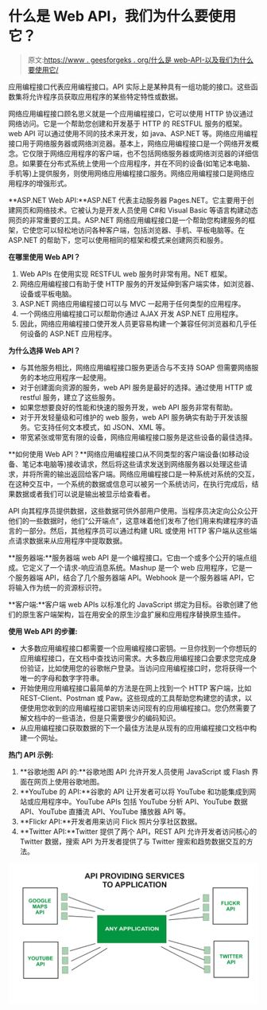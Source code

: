# 什么是 Web API，我们为什么要使用它？

> 原文:[https://www . geesforgeks . org/什么是 web-API-以及我们为什么要使用它/](https://www.geeksforgeeks.org/what-is-web-api-and-why-we-use-it/)

应用编程接口代表应用编程接口。API 实际上是某种具有一组功能的接口。这些函数集将允许程序员获取应用程序的某些特定特性或数据。

网络应用编程接口顾名思义就是一个应用编程接口，它可以使用 HTTP 协议通过网络访问。它是一个帮助您创建和开发基于 HTTP 的 RESTFUL 服务的框架。web API 可以通过使用不同的技术来开发，如 java、ASP.NET 等。网络应用编程接口用于网络服务器或网络浏览器。基本上，网络应用编程接口是一个网络开发概念。它仅限于网络应用程序的客户端，也不包括网络服务器或网络浏览器的详细信息。如果要在分布式系统上使用一个应用程序，并在不同的设备(如笔记本电脑、手机等)上提供服务，则使用网络应用编程接口服务。网络应用编程接口是网络应用程序的增强形式。

**ASP.NET Web API:**ASP.NET 代表主动服务器 Pages.NET。它主要用于创建网页和网络技术。它被认为是开发人员使用 C#和 Visual Basic 等语言构建动态网页的非常重要的工具。ASP.NET 网络应用编程接口是一个帮助您构建服务的框架，它使您可以轻松地访问各种客户端，包括浏览器、手机、平板电脑等。在 ASP.NET 的帮助下，您可以使用相同的框架和模式来创建网页和服务。

**在哪里使用 Web API？**

1.  Web APIs 在使用实现 RESTFUL web 服务时非常有用。NET 框架。
2.  网络应用编程接口有助于使 HTTP 服务的开发延伸到客户端实体，如浏览器、设备或平板电脑。
3.  ASP.NET 网络应用编程接口可以与 MVC 一起用于任何类型的应用程序。
4.  一个网络应用编程接口可以帮助你通过 AJAX 开发 ASP.NET 应用程序。
5.  因此，网络应用编程接口使开发人员更容易构建一个兼容任何浏览器和几乎任何设备的 ASP.NET 应用程序。

**为什么选择 Web API？**

*   与其他服务相比，网络应用编程接口服务更适合与不支持 SOAP 但需要网络服务的本地应用程序一起使用。
*   对于创建面向资源的服务，web API 服务是最好的选择。通过使用 HTTP 或 restful 服务，建立了这些服务。
*   如果您想要良好的性能和快速的服务开发，web API 服务非常有帮助。
*   对于开发轻量级和可维护的 web 服务，web API 服务确实有助于开发该服务。它支持任何文本模式，如 JSON、XML 等。
*   带宽紧张或带宽有限的设备，网络应用编程接口服务是这些设备的最佳选择。

**如何使用 Web API？**网络应用编程接口从不同类型的客户端设备(如移动设备、笔记本电脑等)接收请求，然后将这些请求发送到网络服务器以处理这些请求，并将所需的输出返回给客户端。网络应用编程接口是一种系统对系统的交互，在这种交互中，一个系统的数据或信息可以被另一个系统访问，在执行完成后，结果数据或者我们可以说是输出被显示给查看者。

API 向其程序员提供数据，这些数据可供外部用户使用。当程序员决定向公众公开他们的一些数据时，他们“公开端点”，这意味着他们发布了他们用来构建程序的语言的一部分。然后，其他程序员可以通过构建 URL 或使用 HTTP 客户端从这些端点请求数据来从应用程序中提取数据。

**服务器端:**服务器端 web API 是一个编程接口。它由一个或多个公开的端点组成。它定义了一个请求-响应消息系统。Mashup 是一个 web 应用程序，它是一个服务器端 API，结合了几个服务器端 API。Webhook 是一个服务器端 API，它将输入作为统一的资源标识符。

**客户端:**客户端 web APIs 以标准化的 JavaScript 绑定为目标。谷歌创建了他们的原生客户端架构，旨在用安全的原生沙盒扩展和应用程序替换原生插件。

**使用 Web API 的步骤:**

*   大多数应用编程接口都需要一个应用编程接口密钥。一旦你找到一个你想玩的应用编程接口，在文档中查找访问需求。大多数应用编程接口会要求您完成身份验证，比如使用您的谷歌帐户登录。当访问应用编程接口时，您将获得一个唯一的字母和数字字符串。
*   开始使用应用编程接口最简单的方法是在网上找到一个 HTTP 客户端，比如 REST-Client、Postman 或 Paw。这些现成的工具帮助您构建您的请求，以便使用您收到的应用编程接口密钥来访问现有的应用编程接口。您仍然需要了解文档中的一些语法，但是只需要很少的编码知识。
*   从应用编程接口获取数据的下一个最佳方法是从现有的应用编程接口文档中构建一个网址。

**热门 API 示例:**

1.  **谷歌地图 API 的:**谷歌地图 API 允许开发人员使用 JavaScript 或 Flash 界面在网页上使用谷歌地图。
2.  **YouTube 的 API:**谷歌的 API 让开发者可以将 YouTube 和功能集成到网站或应用程序中。YouTube APIs 包括 YouTube 分析 API、YouTube 数据 API、YouTube 直播流 API、YouTube 播放器 API 等。
3.  **Flickr API:**开发者用来访问 Flick 照片分享社区数据。
4.  **Twitter API:**Twitter 提供了两个 API，REST API 允许开发者访问核心的 Twitter 数据，搜索 API 为开发者提供了与 Twitter 搜索和趋势数据交互的方法。

![web API](img/944f631df339eebe2c19c82a0fd512a8.png)